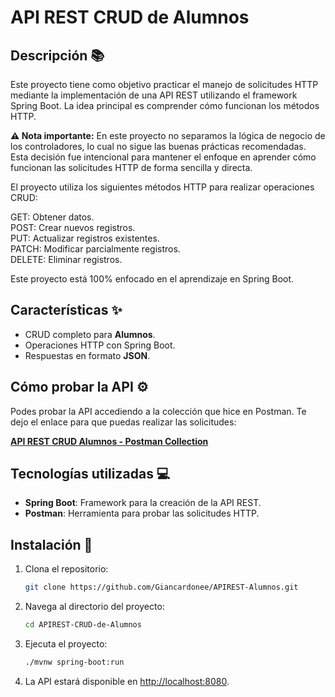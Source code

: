 # API REST CRUD de Alumnos
  
## Descripción 📚

Este proyecto tiene como objetivo practicar el manejo de solicitudes HTTP mediante la implementación de una API REST utilizando el framework Spring Boot.
La idea principal es comprender cómo funcionan los métodos HTTP.  

 **⚠ Nota importante:**
En este proyecto no separamos la lógica de negocio de los controladores, lo cual no sigue las buenas prácticas recomendadas. Esta decisión fue intencional para mantener el enfoque en aprender cómo funcionan las solicitudes HTTP de forma sencilla y directa.

El proyecto utiliza los siguientes métodos HTTP para realizar operaciones CRUD:

GET: Obtener datos.  
POST: Crear nuevos registros.  
PUT: Actualizar registros existentes.  
PATCH: Modificar parcialmente registros.  
DELETE: Eliminar registros.  
  
Este proyecto está 100% enfocado en el aprendizaje en Spring Boot.

## Características ✨

- CRUD completo para **Alumnos**.
- Operaciones HTTP con Spring Boot.
- Respuestas en formato **JSON**.
  
## Cómo probar la API ⚙️

Podes probar la API accediendo a la colección que hice en Postman. Te dejo el enlace para que puedas realizar las solicitudes:

[**API REST CRUD Alumnos - Postman Collection**](https://www.postman.com/giancardone/apis-gianca/collection/fprii5q/api-cruid-alumnos?action=share&creator=40242380)

## Tecnologías utilizadas 💻

- **Spring Boot**: Framework para la creación de la API REST.
- **Postman**: Herramienta para probar las solicitudes HTTP.

## Instalación 🔧

1. Clona el repositorio:
    ```bash
    git clone https://github.com/Giancardonee/APIREST-Alumnos.git
    ```

2. Navega al directorio del proyecto:
    ```bash
    cd APIREST-CRUD-de-Alumnos
    ```

3. Ejecuta el proyecto:
    ```bash
    ./mvnw spring-boot:run
    ```
4. La API estará disponible en [http://localhost:8080](http://localhost:8080).

   
